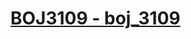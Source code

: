 # [BOJ3109 - boj_3109](https://www.acmicpc.net/problem/3109)
<!--tags: dfs, graph, greedy, traversal-->
